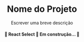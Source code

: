 <h1 align="center">Nome do Projeto</h1>

<p align="center">Escrever uma breve descrição</p>

<h4 align="center"> 
	🚧  React Select 🚀 Em construção...  🚧
</h4>
